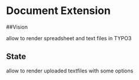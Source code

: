 # Document Extension

##Vision

allow to render spreadsheet and text files in TYPO3

## State

allow to render uploaded textfiles with some options